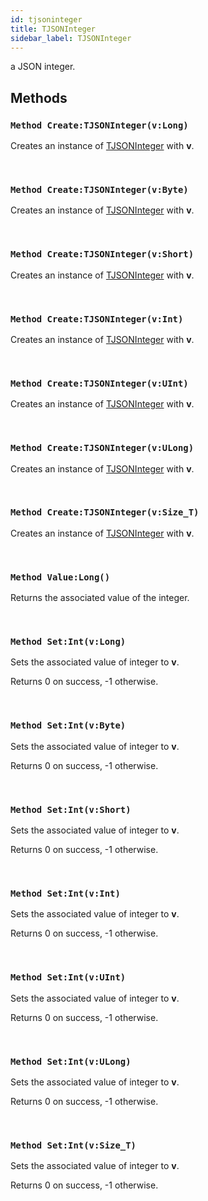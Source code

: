```yaml
---
id: tjsoninteger
title: TJSONInteger
sidebar_label: TJSONInteger
---
```


a JSON integer.


## Methods

### `Method Create:TJSONInteger(v:Long)`

Creates an instance of [TJSONInteger](../../../brl/brl.json/tjsoninteger) with <b>v</b>.

<br/>

### `Method Create:TJSONInteger(v:Byte)`

Creates an instance of [TJSONInteger](../../../brl/brl.json/tjsoninteger) with <b>v</b>.

<br/>

### `Method Create:TJSONInteger(v:Short)`

Creates an instance of [TJSONInteger](../../../brl/brl.json/tjsoninteger) with <b>v</b>.

<br/>

### `Method Create:TJSONInteger(v:Int)`

Creates an instance of [TJSONInteger](../../../brl/brl.json/tjsoninteger) with <b>v</b>.

<br/>

### `Method Create:TJSONInteger(v:UInt)`

Creates an instance of [TJSONInteger](../../../brl/brl.json/tjsoninteger) with <b>v</b>.

<br/>

### `Method Create:TJSONInteger(v:ULong)`

Creates an instance of [TJSONInteger](../../../brl/brl.json/tjsoninteger) with <b>v</b>.

<br/>

### `Method Create:TJSONInteger(v:Size_T)`

Creates an instance of [TJSONInteger](../../../brl/brl.json/tjsoninteger) with <b>v</b>.

<br/>

### `Method Value:Long()`

Returns the associated value of the integer.

<br/>

### `Method Set:Int(v:Long)`

Sets the associated value of integer to <b>v</b>.

Returns 0 on success, -1 otherwise.


<br/>

### `Method Set:Int(v:Byte)`

Sets the associated value of integer to <b>v</b>.

Returns 0 on success, -1 otherwise.


<br/>

### `Method Set:Int(v:Short)`

Sets the associated value of integer to <b>v</b>.

Returns 0 on success, -1 otherwise.


<br/>

### `Method Set:Int(v:Int)`

Sets the associated value of integer to <b>v</b>.

Returns 0 on success, -1 otherwise.


<br/>

### `Method Set:Int(v:UInt)`

Sets the associated value of integer to <b>v</b>.

Returns 0 on success, -1 otherwise.


<br/>

### `Method Set:Int(v:ULong)`

Sets the associated value of integer to <b>v</b>.

Returns 0 on success, -1 otherwise.


<br/>

### `Method Set:Int(v:Size_T)`

Sets the associated value of integer to <b>v</b>.

Returns 0 on success, -1 otherwise.


<br/>

